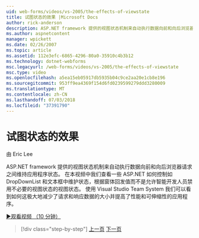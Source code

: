 ```yaml
---
uid: web-forms/videos/vs-2005/the-effects-of-viewstate
title: 试图状态的效果 |Microsoft Docs
author: rick-anderson
description: ASP.NET framework 提供的视图状态机制来自动执行数据向前和向后浏览器请求之间维持应用程序状态...
ms.author: aspnetcontent
manager: wpickett
ms.date: 02/26/2007
ms.topic: article
ms.assetid: 112e3efc-6865-4296-80a0-35910c4b3b12
ms.technology: dotnet-webforms
msc.legacyurl: /web-forms/videos/vs-2005/the-effects-of-viewstate
msc.type: video
ms.openlocfilehash: a5ea15eb05917db5935b04c9ce2aa20e1cb8e196
ms.sourcegitcommit: 953ff9ea4369f154d6fd0239599279ddd3280009
ms.translationtype: MT
ms.contentlocale: zh-CN
ms.lasthandoff: 07/03/2018
ms.locfileid: "37391790"
---
```

<a name="the-effects-of-viewstate"></a>试图状态的效果
====================
由 Eric Lee

ASP.NET framework 提供的视图状态机制来自动执行数据向前和向后浏览器请求之间维持应用程序状态。 在本视频中我们查看一些 ASP.NET 如何控制如 DropDownList 和文本框中维护状态，根据窗体回发值而不是允许智能开发人员禁用不必要的视图状态的视图状态。 使用 Visual Studio Team System 我们可以看到如何这极大地减少了请求和响应数据的大小并提高了性能和可伸缩性的应用程序。

[&#9654;观看视频 （10 分钟）](https://channel9.msdn.com/Blogs/ASP-NET-Site-Videos/the-effects-of-viewstate)

> [!div class="step-by-step"]
> [上一页](using-the-load-test-agent.md)
> [下一页](how-do-i-integrate-defect-tracking-with-testing.md)
